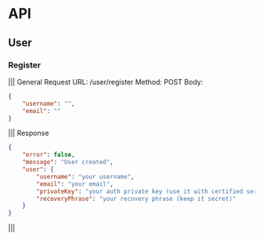 # API



## User 

### Register

||| General Request
URL: /user/register
Method: POST
Body: 
```json
{
    "username": "",
    "email": ""
}
```
||| Response
```json
{
    "error": false,
    "message": "User created",
    "user": {
        "username": "your username",
        "email": "your email",
        "privateKey": "your auth private key (use it with certified services)",
        "recoveryPhrase": "your recovery phrase (keep it secret)"
    }
}
```
|||